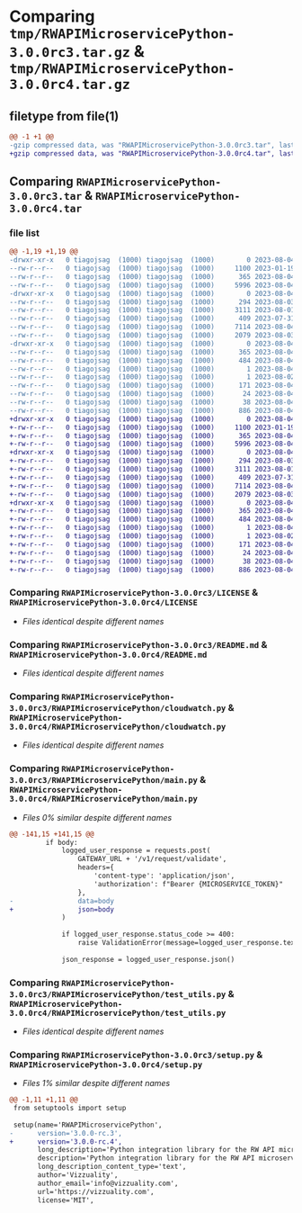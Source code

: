 # Comparing `tmp/RWAPIMicroservicePython-3.0.0rc3.tar.gz` & `tmp/RWAPIMicroservicePython-3.0.0rc4.tar.gz`

## filetype from file(1)

```diff
@@ -1 +1 @@
-gzip compressed data, was "RWAPIMicroservicePython-3.0.0rc3.tar", last modified: Fri Aug  4 16:43:17 2023, max compression
+gzip compressed data, was "RWAPIMicroservicePython-3.0.0rc4.tar", last modified: Fri Aug  4 17:04:43 2023, max compression
```

## Comparing `RWAPIMicroservicePython-3.0.0rc3.tar` & `RWAPIMicroservicePython-3.0.0rc4.tar`

### file list

```diff
@@ -1,19 +1,19 @@
-drwxr-xr-x   0 tiagojsag  (1000) tiagojsag  (1000)        0 2023-08-04 16:43:17.362320 RWAPIMicroservicePython-3.0.0rc3/
--rw-r--r--   0 tiagojsag  (1000) tiagojsag  (1000)     1100 2023-01-19 05:43:02.000000 RWAPIMicroservicePython-3.0.0rc3/LICENSE
--rw-r--r--   0 tiagojsag  (1000) tiagojsag  (1000)      365 2023-08-04 16:43:17.358986 RWAPIMicroservicePython-3.0.0rc3/PKG-INFO
--rw-r--r--   0 tiagojsag  (1000) tiagojsag  (1000)     5996 2023-08-04 09:48:11.000000 RWAPIMicroservicePython-3.0.0rc3/README.md
-drwxr-xr-x   0 tiagojsag  (1000) tiagojsag  (1000)        0 2023-08-04 16:43:17.358986 RWAPIMicroservicePython-3.0.0rc3/RWAPIMicroservicePython/
--rw-r--r--   0 tiagojsag  (1000) tiagojsag  (1000)      294 2023-08-03 09:29:42.000000 RWAPIMicroservicePython-3.0.0rc3/RWAPIMicroservicePython/__init__.py
--rw-r--r--   0 tiagojsag  (1000) tiagojsag  (1000)     3111 2023-08-01 12:50:17.000000 RWAPIMicroservicePython-3.0.0rc3/RWAPIMicroservicePython/cloudwatch.py
--rw-r--r--   0 tiagojsag  (1000) tiagojsag  (1000)      409 2023-07-31 16:10:42.000000 RWAPIMicroservicePython-3.0.0rc3/RWAPIMicroservicePython/errors.py
--rw-r--r--   0 tiagojsag  (1000) tiagojsag  (1000)     7114 2023-08-04 16:40:38.000000 RWAPIMicroservicePython-3.0.0rc3/RWAPIMicroservicePython/main.py
--rw-r--r--   0 tiagojsag  (1000) tiagojsag  (1000)     2079 2023-08-03 13:19:32.000000 RWAPIMicroservicePython-3.0.0rc3/RWAPIMicroservicePython/test_utils.py
-drwxr-xr-x   0 tiagojsag  (1000) tiagojsag  (1000)        0 2023-08-04 16:43:17.358986 RWAPIMicroservicePython-3.0.0rc3/RWAPIMicroservicePython.egg-info/
--rw-r--r--   0 tiagojsag  (1000) tiagojsag  (1000)      365 2023-08-04 16:43:17.000000 RWAPIMicroservicePython-3.0.0rc3/RWAPIMicroservicePython.egg-info/PKG-INFO
--rw-r--r--   0 tiagojsag  (1000) tiagojsag  (1000)      484 2023-08-04 16:43:17.000000 RWAPIMicroservicePython-3.0.0rc3/RWAPIMicroservicePython.egg-info/SOURCES.txt
--rw-r--r--   0 tiagojsag  (1000) tiagojsag  (1000)        1 2023-08-04 16:43:17.000000 RWAPIMicroservicePython-3.0.0rc3/RWAPIMicroservicePython.egg-info/dependency_links.txt
--rw-r--r--   0 tiagojsag  (1000) tiagojsag  (1000)        1 2023-08-02 08:02:51.000000 RWAPIMicroservicePython-3.0.0rc3/RWAPIMicroservicePython.egg-info/not-zip-safe
--rw-r--r--   0 tiagojsag  (1000) tiagojsag  (1000)      171 2023-08-04 16:43:17.000000 RWAPIMicroservicePython-3.0.0rc3/RWAPIMicroservicePython.egg-info/requires.txt
--rw-r--r--   0 tiagojsag  (1000) tiagojsag  (1000)       24 2023-08-04 16:43:17.000000 RWAPIMicroservicePython-3.0.0rc3/RWAPIMicroservicePython.egg-info/top_level.txt
--rw-r--r--   0 tiagojsag  (1000) tiagojsag  (1000)       38 2023-08-04 16:43:17.362320 RWAPIMicroservicePython-3.0.0rc3/setup.cfg
--rw-r--r--   0 tiagojsag  (1000) tiagojsag  (1000)      886 2023-08-04 16:42:42.000000 RWAPIMicroservicePython-3.0.0rc3/setup.py
+drwxr-xr-x   0 tiagojsag  (1000) tiagojsag  (1000)        0 2023-08-04 17:04:43.051398 RWAPIMicroservicePython-3.0.0rc4/
+-rw-r--r--   0 tiagojsag  (1000) tiagojsag  (1000)     1100 2023-01-19 05:43:02.000000 RWAPIMicroservicePython-3.0.0rc4/LICENSE
+-rw-r--r--   0 tiagojsag  (1000) tiagojsag  (1000)      365 2023-08-04 17:04:43.051398 RWAPIMicroservicePython-3.0.0rc4/PKG-INFO
+-rw-r--r--   0 tiagojsag  (1000) tiagojsag  (1000)     5996 2023-08-04 09:48:11.000000 RWAPIMicroservicePython-3.0.0rc4/README.md
+drwxr-xr-x   0 tiagojsag  (1000) tiagojsag  (1000)        0 2023-08-04 17:04:43.051398 RWAPIMicroservicePython-3.0.0rc4/RWAPIMicroservicePython/
+-rw-r--r--   0 tiagojsag  (1000) tiagojsag  (1000)      294 2023-08-03 09:29:42.000000 RWAPIMicroservicePython-3.0.0rc4/RWAPIMicroservicePython/__init__.py
+-rw-r--r--   0 tiagojsag  (1000) tiagojsag  (1000)     3111 2023-08-01 12:50:17.000000 RWAPIMicroservicePython-3.0.0rc4/RWAPIMicroservicePython/cloudwatch.py
+-rw-r--r--   0 tiagojsag  (1000) tiagojsag  (1000)      409 2023-07-31 16:10:42.000000 RWAPIMicroservicePython-3.0.0rc4/RWAPIMicroservicePython/errors.py
+-rw-r--r--   0 tiagojsag  (1000) tiagojsag  (1000)     7114 2023-08-04 17:02:17.000000 RWAPIMicroservicePython-3.0.0rc4/RWAPIMicroservicePython/main.py
+-rw-r--r--   0 tiagojsag  (1000) tiagojsag  (1000)     2079 2023-08-03 13:19:32.000000 RWAPIMicroservicePython-3.0.0rc4/RWAPIMicroservicePython/test_utils.py
+drwxr-xr-x   0 tiagojsag  (1000) tiagojsag  (1000)        0 2023-08-04 17:04:43.051398 RWAPIMicroservicePython-3.0.0rc4/RWAPIMicroservicePython.egg-info/
+-rw-r--r--   0 tiagojsag  (1000) tiagojsag  (1000)      365 2023-08-04 17:04:43.000000 RWAPIMicroservicePython-3.0.0rc4/RWAPIMicroservicePython.egg-info/PKG-INFO
+-rw-r--r--   0 tiagojsag  (1000) tiagojsag  (1000)      484 2023-08-04 17:04:43.000000 RWAPIMicroservicePython-3.0.0rc4/RWAPIMicroservicePython.egg-info/SOURCES.txt
+-rw-r--r--   0 tiagojsag  (1000) tiagojsag  (1000)        1 2023-08-04 17:04:43.000000 RWAPIMicroservicePython-3.0.0rc4/RWAPIMicroservicePython.egg-info/dependency_links.txt
+-rw-r--r--   0 tiagojsag  (1000) tiagojsag  (1000)        1 2023-08-02 08:02:51.000000 RWAPIMicroservicePython-3.0.0rc4/RWAPIMicroservicePython.egg-info/not-zip-safe
+-rw-r--r--   0 tiagojsag  (1000) tiagojsag  (1000)      171 2023-08-04 17:04:43.000000 RWAPIMicroservicePython-3.0.0rc4/RWAPIMicroservicePython.egg-info/requires.txt
+-rw-r--r--   0 tiagojsag  (1000) tiagojsag  (1000)       24 2023-08-04 17:04:43.000000 RWAPIMicroservicePython-3.0.0rc4/RWAPIMicroservicePython.egg-info/top_level.txt
+-rw-r--r--   0 tiagojsag  (1000) tiagojsag  (1000)       38 2023-08-04 17:04:43.051398 RWAPIMicroservicePython-3.0.0rc4/setup.cfg
+-rw-r--r--   0 tiagojsag  (1000) tiagojsag  (1000)      886 2023-08-04 17:04:26.000000 RWAPIMicroservicePython-3.0.0rc4/setup.py
```

### Comparing `RWAPIMicroservicePython-3.0.0rc3/LICENSE` & `RWAPIMicroservicePython-3.0.0rc4/LICENSE`

 * *Files identical despite different names*

### Comparing `RWAPIMicroservicePython-3.0.0rc3/README.md` & `RWAPIMicroservicePython-3.0.0rc4/README.md`

 * *Files identical despite different names*

### Comparing `RWAPIMicroservicePython-3.0.0rc3/RWAPIMicroservicePython/cloudwatch.py` & `RWAPIMicroservicePython-3.0.0rc4/RWAPIMicroservicePython/cloudwatch.py`

 * *Files identical despite different names*

### Comparing `RWAPIMicroservicePython-3.0.0rc3/RWAPIMicroservicePython/main.py` & `RWAPIMicroservicePython-3.0.0rc4/RWAPIMicroservicePython/main.py`

 * *Files 0% similar despite different names*

```diff
@@ -141,15 +141,15 @@
         if body:
             logged_user_response = requests.post(
                 GATEWAY_URL + '/v1/request/validate',
                 headers={
                     'content-type': 'application/json',
                     'authorization': f"Bearer {MICROSERVICE_TOKEN}"
                 },
-                data=body
+                json=body
             )
 
             if logged_user_response.status_code >= 400:
                 raise ValidationError(message=logged_user_response.text, code=logged_user_response.status_code)
 
             json_response = logged_user_response.json()
```

### Comparing `RWAPIMicroservicePython-3.0.0rc3/RWAPIMicroservicePython/test_utils.py` & `RWAPIMicroservicePython-3.0.0rc4/RWAPIMicroservicePython/test_utils.py`

 * *Files identical despite different names*

### Comparing `RWAPIMicroservicePython-3.0.0rc3/setup.py` & `RWAPIMicroservicePython-3.0.0rc4/setup.py`

 * *Files 1% similar despite different names*

```diff
@@ -1,11 +1,11 @@
 from setuptools import setup
 
 setup(name='RWAPIMicroservicePython',
-      version='3.0.0-rc.3',
+      version='3.0.0-rc.4',
       long_description='Python integration library for the RW API microservices',
       description='Python integration library for the RW API microservices',
       long_description_content_type='text',
       author='Vizzuality',
       author_email='info@vizzuality.com',
       url='https://vizzuality.com',
       license='MIT',
```

